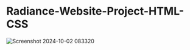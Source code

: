 # Radiance-Website-Project-HTML-CSS
![Screenshot 2024-10-02 083320](https://github.com/user-attachments/assets/243852af-2487-4a59-8013-e109ab9a4c61)
